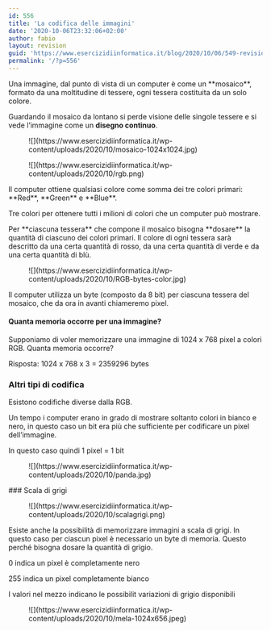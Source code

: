```yaml
---
id: 556
title: 'La codifica delle immagini'
date: '2020-10-06T23:32:06+02:00'
author: fabio
layout: revision
guid: 'https://www.esercizidiinformatica.it/blog/2020/10/06/549-revision-v1/'
permalink: '/?p=556'
---
```


<div class="wp-block-columns"><div class="wp-block-column">Una immagine, dal punto di vista di un computer è come un **mosaico**, formato da una moltitudine di tessere, ogni tessera costituita da un solo colore.

Guardando il mosaico da lontano si perde visione delle singole tessere e si vede l’immagine come un **disegno continuo**.

</div><div class="wp-block-column"><figure class="wp-block-image size-large">![](https://www.esercizidiinformatica.it/wp-content/uploads/2020/10/mosaico-1024x1024.jpg)</figure></div></div><div class="wp-block-columns"><div class="wp-block-column"><figure class="wp-block-image size-large">![](https://www.esercizidiinformatica.it/wp-content/uploads/2020/10/rgb.png)</figure></div><div class="wp-block-column">Il computer ottiene qualsiasi colore come somma dei tre colori primari: **Red**, **Green** e **Blue**.

Tre colori per ottenere tutti i milioni di colori che un computer può mostrare.

</div></div>Per **ciascuna tessera** che compone il mosaico bisogna **dosare** la quantità di ciascuno dei colori primari. Il colore di ogni tessera sarà descritto da una certa quantità di rosso, da una certa quantità di verde e da una certa quantità di blù.

<figure class="wp-block-image size-large">![](https://www.esercizidiinformatica.it/wp-content/uploads/2020/10/RGB-bytes-color.jpg)</figure>Il computer utilizza un byte (composto da 8 bit) per ciascuna tessera del mosaico, che da ora in avanti chiameremo pixel.

#### Quanta memoria occorre per una immagine?

Supponiamo di voler memorizzare una immagine di 1024 x 768 pixel a colori RGB. Quanta memoria occorre?

Risposta: 1024 x 768 x 3 = 2359296 bytes

### Altri tipi di codifica

Esistono codifiche diverse dalla RGB.

<div class="wp-block-columns"><div class="wp-block-column">Un tempo i computer erano in grado di mostrare soltanto colori in bianco e nero, in questo caso un bit era più che sufficiente per codificare un pixel dell’immagine.

In questo caso quindi 1 pixel = 1 bit

</div><div class="wp-block-column"><figure class="wp-block-image size-large">![](https://www.esercizidiinformatica.it/wp-content/uploads/2020/10/panda.jpg)</figure></div></div>### Scala di grigi

<figure class="wp-block-image size-large">![](https://www.esercizidiinformatica.it/wp-content/uploads/2020/10/scalagrigi.png)</figure>Esiste anche la possibilità di memorizzare immagini a scala di grigi. In questo caso per ciascun pixel è necessario un byte di memoria. Questo perché bisogna dosare la quantità di grigio.

0 indica un pixel è completamente nero

255 indica un pixel completamente bianco

I valori nel mezzo indicano le possibilit variazioni di grigio disponibili

<figure class="wp-block-image size-large">![](https://www.esercizidiinformatica.it/wp-content/uploads/2020/10/mela-1024x656.jpeg)</figure>